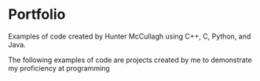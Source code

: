 # Portfolio
Examples of code created by Hunter McCullagh using C++, C, Python, and Java.

The following examples of code are projects created by me to demonstrate my proficiency at programming
